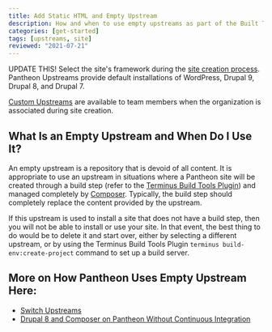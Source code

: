 ```yaml
---
title: Add Static HTML and Empty Upstream
description: How and when to use empty upstreams as part of the Built Tools setup process.
categories: [get-started]
tags: [upstreams, site]
reviewed: "2021-07-21"
---
```


UPDATE THIS! Select the site's framework during the [site creation process](/create-sites). Pantheon Upstreams provide default installations of WordPress, Drupal 9, Drupal 8, and Drupal 7.

[Custom Upstreams](/custom-upstream) are available to team members when the organization is associated during site creation.

## What Is an Empty Upstream and When Do I  Use It?

An empty upstream is a repository that is devoid of all content. It is appropriate to use an upstream in situations where a Pantheon site will be created through a build step (refer to the [Terminus Build Tools Plugin](https://github.com/pantheon-systems/terminus-build-tools-plugin)) and managed completely by [Composer](https://pantheon.io/docs/composer). Typically, the build step should completely replace the content provided by the upstream.

If this upstream is used to install a site that does not have a build step, then you will not be able to install or use your site. In that event, the best thing to do would be to delete it and start over, either by selecting a different upstream, or by using the Terminus Build Tools Plugin `terminus build-env:create-project` command to set up a build server.

## More on How Pantheon Uses Empty Upstream Here:

- [Switch Upstreams](/terminus/examples#switch-upstreams)
- [Drupal 8 and Composer on Pantheon Without Continuous Integration](/guides/drupal-8-composer-no-ci#creating-the-pantheon-site)
